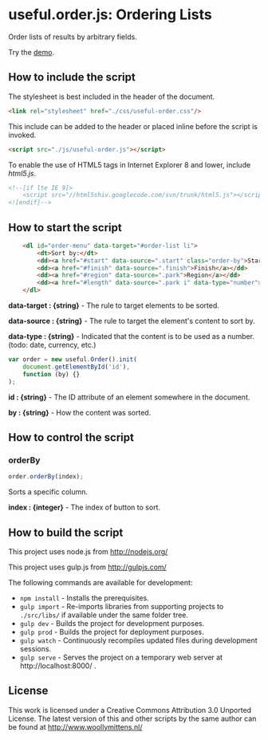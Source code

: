# useful.order.js: Ordering Lists

Order lists of results by arbitrary fields.

Try the <a href="http://www.woollymittens.nl/useful/default.php?url=useful-order">demo</a>.

## How to include the script

The stylesheet is best included in the header of the document.

```html
<link rel="stylesheet" href="./css/useful-order.css"/>
```

This include can be added to the header or placed inline before the script is invoked.

```html
<script src="./js/useful-order.js"></script>
```

To enable the use of HTML5 tags in Internet Explorer 8 and lower, include *html5.js*.

```html
<!--[if lte IE 9]>
	<script src="//html5shiv.googlecode.com/svn/trunk/html5.js"></script>
<![endif]-->
```

## How to start the script

```html
    <dl id="order-menu" data-target="#order-list li">
        <dt>Sort by:</dt>
        <dd><a href="#start" data-source=".start" class="order-by">Start</a></dd>
        <dd><a href="#finish" data-source=".finish">Finish</a></dd>
        <dd><a href="#region" data-source=".park">Region</a></dd>
        <dd><a href="#length" data-source=".park i" data-type="number">Length</a></dd>
    </dl>
```

**data-target : {string}** - The rule to target elements to be sorted.

**data-source : {string}** - The rule to target the element's content to sort by.

**data-type : {string}** - Indicated that the content is to be used as a number. (todo: date, currency, etc.)

```javascript
var order = new useful.Order().init(
    document.getElementById('id'),
    function (by) {}
);
```

**id : {string}** - The ID attribute of an element somewhere in the document.

**by : {string}** - How the content was sorted.

## How to control the script

### orderBy

```javascript
order.orderBy(index);
```

Sorts a specific column.

**index : {integer}** - The index of button to sort.

## How to build the script

This project uses node.js from http://nodejs.org/

This project uses gulp.js from http://gulpjs.com/

The following commands are available for development:
+ `npm install` - Installs the prerequisites.
+ `gulp import` - Re-imports libraries from supporting projects to `./src/libs/` if available under the same folder tree.
+ `gulp dev` - Builds the project for development purposes.
+ `gulp prod` - Builds the project for deployment purposes.
+ `gulp watch` - Continuously recompiles updated files during development sessions.
+ `gulp serve` - Serves the project on a temporary web server at http://localhost:8000/ .

## License

This work is licensed under a Creative Commons Attribution 3.0 Unported License. The latest version of this and other scripts by the same author can be found at http://www.woollymittens.nl/
